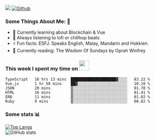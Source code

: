 ![](https://visitor-badge.laobi.icu/badge?page_id=seanho96.seanho96)
[![Github](https://img.shields.io/github/followers/seanho96?label=Follow&style=social)](https://github.com/seanho96)

### Some Things About Me: 👋
- 🌱 Currently learning about Blockchain & Vue
- :musical_note: Always listening to lofi or chillhop beats
- :zap: Fun facts: ESFJ. Speaks English, Malay, Mandarin and Hokkien.
- :book: Currently reading: The Wisdom Of Sundays by Oprah Winfrey

### This week I spent my time on <img src="https://media.giphy.com/media/SvQzkTQb3ZwKcj1QTO/giphy.gif" width="32">

<!--START_SECTION:waka-->

```text
TypeScript   16 hrs 13 mins  ████████████████████▓░░░░   83.22 %
Vue.js       1 hr 58 mins    ██▓░░░░░░░░░░░░░░░░░░░░░░   10.10 %
JSON         20 mins         ▒░░░░░░░░░░░░░░░░░░░░░░░░   01.78 %
HTML         16 mins         ▒░░░░░░░░░░░░░░░░░░░░░░░░   01.41 %
ERB          11 mins         ▒░░░░░░░░░░░░░░░░░░░░░░░░   01.02 %
Ruby         9 mins          ▒░░░░░░░░░░░░░░░░░░░░░░░░   00.82 %
```

<!--END_SECTION:waka-->

### Some stats 📊

[![Top Langs](https://github-readme-stats.vercel.app/api/top-langs/?username=seanho96&layout=compact&theme=graywhite)](https://github.com/anuraghazra/github-readme-stats)
<br/>
![GitHub stats](https://github-readme-stats.vercel.app/api?username=seanho96&show_icons=true&theme=graywhite)

